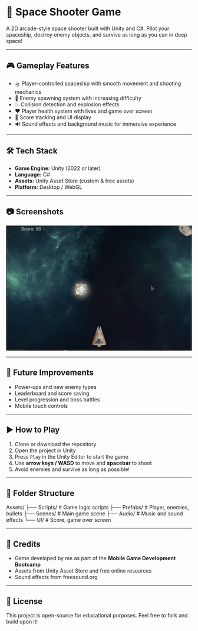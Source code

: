 # 🚀 Space Shooter Game

A 2D arcade-style space shooter built with Unity and C#. Pilot your spaceship, destroy enemy objects, and survive as long as you can in deep space!

---

## 🎮 Gameplay Features

- 🛸 Player-controlled spaceship with smooth movement and shooting mechanics  
- 👾 Enemy spawning system with increasing difficulty  
- 💥 Collision detection and explosion effects  
- ❤️ Player health system with lives and game over screen  
- 🧠 Score tracking and UI display  
- 🔊 Sound effects and background music for immersive experience

---

## 🛠 Tech Stack

- **Game Engine:** Unity (2022 or later)  
- **Language:** C#  
- **Assets:** Unity Asset Store (custom & free assets)  
- **Platform:** Desktop / WebGL

---

## 📷 Screenshots

![Gameplay Screenshot](images/Screenshot1.png)  

---

## 🚧 Future Improvements

- Power-ups and new enemy types  
- Leaderboard and score saving  
- Level progression and boss battles  
- Mobile touch controls

---

## ▶️ How to Play

1. Clone or download the repository  
2. Open the project in Unity  
3. Press `Play` in the Unity Editor to start the game  
4. Use **arrow keys / WASD** to move and **spacebar** to shoot  
5. Avoid enemies and survive as long as possible!

---

## 📁 Folder Structure

Assets/
├── Scripts/ # Game logic scripts
├── Prefabs/ # Player, enemies, bullets
├── Scenes/ # Main game scene
├── Audio/ # Music and sound effects
└── UI/ # Score, game over screen


---

## 🙌 Credits

- Game developed by me as part of the **Mobile Game Development Bootcamp**  
- Assets from Unity Asset Store and free online resources  
- Sound effects from freesound.org

---

## 📄 License

This project is open-source for educational purposes. Feel free to fork and build upon it!
